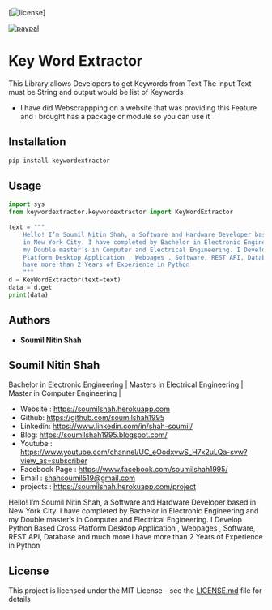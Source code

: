 
[![license](https://img.shields.io/github/license/mashape/apistatus.svg?maxAge=2592000)]

[![paypal](https://www.paypalobjects.com/en_US/i/btn/btn_donateCC_LG.gif)](https://www.paypal.me/soumilshah1995)

# Key Word Extractor 

This Library allows Developers to get Keywords from Text 
The input Text must be String and output would be list of Keywords 


* I have did Webscrappping on a website that was providing this Feature and 
i brought has a package or module so you can use it 

## Installation

```bash
pip install keywordextractor
```
## Usage

```python
import sys
from keywordextractor.keywordextractor import KeyWordExtractor
    
text = """
    Hello! I’m Soumil Nitin Shah, a Software and Hardware Developer based 
    in New York City. I have completed by Bachelor in Electronic Engineering and
    my Double master’s in Computer and Electrical Engineering. I Develop Python Based Cross 
    Platform Desktop Application , Webpages , Software, REST API, Database and much more I 
    have more than 2 Years of Experience in Python
    """
d = KeyWordExtractor(text=text)
data = d.get
print(data)


```


## Authors

* **Soumil Nitin Shah** 


## Soumil Nitin Shah 
Bachelor in Electronic Engineering |
Masters in Electrical Engineering | 
Master in Computer Engineering |

* Website : https://soumilshah.herokuapp.com
* Github: https://github.com/soumilshah1995
* Linkedin: https://www.linkedin.com/in/shah-soumil/
* Blog: https://soumilshah1995.blogspot.com/
* Youtube : https://www.youtube.com/channel/UC_eOodxvwS_H7x2uLQa-svw?view_as=subscriber
* Facebook Page : https://www.facebook.com/soumilshah1995/
* Email : shahsoumil519@gmail.com
* projects : https://soumilshah.herokuapp.com/project


Hello! I’m Soumil Nitin Shah, a Software and Hardware Developer based in New York City. I have completed by Bachelor in Electronic Engineering and my Double master’s in Computer and Electrical Engineering. I Develop Python Based Cross Platform Desktop Application , Webpages , Software, REST API, Database and much more I have more than 2 Years of Experience in Python


## License

This project is licensed under the MIT License - see the [LICENSE.md](LICENSE.md) file for details

